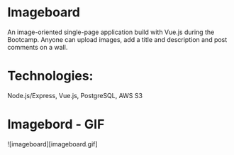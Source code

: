 # Imageboard

An image-oriented single-page application build with Vue.js during the Bootcamp. Anyone can upload images, add a title and description and post comments on a wall. 

# Technologies: 
Node.js/Express, Vue.js, PostgreSQL, AWS S3

# Imagebord - GIF 
![imageboard][imageboard.gif]